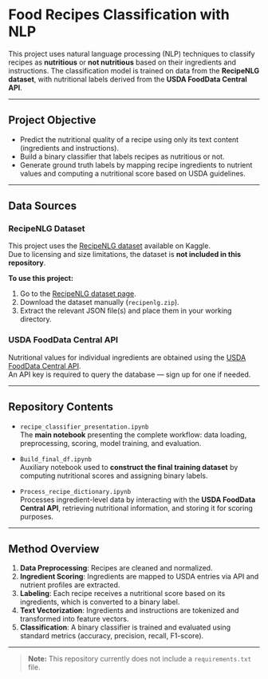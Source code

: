 # Food Recipes Classification with NLP

This project uses natural language processing (NLP) techniques to classify recipes as **nutritious** or **not nutritious** based on their ingredients and instructions. The classification model is trained on data from the **RecipeNLG dataset**, with nutritional labels derived from the **USDA FoodData Central API**.

---

## Project Objective

- Predict the nutritional quality of a recipe using only its text content (ingredients and instructions).
- Build a binary classifier that labels recipes as nutritious or not.
- Generate ground truth labels by mapping recipe ingredients to nutrient values and computing a nutritional score based on USDA guidelines.

---

## Data Sources

### RecipeNLG Dataset
This project uses the [RecipeNLG dataset](https://www.kaggle.com/datasets/saldenisov/recipenlg) available on Kaggle.  
Due to licensing and size limitations, the dataset is **not included in this repository**.

**To use this project:**
1. Go to the [RecipeNLG dataset page](https://www.kaggle.com/datasets/saldenisov/recipenlg).
2. Download the dataset manually (`recipenlg.zip`).
3. Extract the relevant JSON file(s) and place them in your working directory.

### USDA FoodData Central API
Nutritional values for individual ingredients are obtained using the [USDA FoodData Central API](https://fdc.nal.usda.gov/api-key-signup.html).  
An API key is required to query the database — sign up for one if needed.

---

## Repository Contents

- `recipe_classifier_presentation.ipynb`  
  The **main notebook** presenting the complete workflow: data loading, preprocessing, scoring, model training, and evaluation.

- `Build_final_df.ipynb`  
  Auxiliary notebook used to **construct the final training dataset** by computing nutritional scores and assigning binary labels.

- `Process_recipe_dictionary.ipynb`  
  Processes ingredient-level data by interacting with the **USDA FoodData Central API**, retrieving nutritional information, and storing it for scoring purposes.

---

## Method Overview

1. **Data Preprocessing**: Recipes are cleaned and normalized.
2. **Ingredient Scoring**: Ingredients are mapped to USDA entries via API and nutrient profiles are extracted.
3. **Labeling**: Each recipe receives a nutritional score based on its ingredients, which is converted to a binary label.
4. **Text Vectorization**: Ingredients and instructions are tokenized and transformed into feature vectors.
5. **Classification**: A binary classifier is trained and evaluated using standard metrics (accuracy, precision, recall, F1-score).

---

> **Note:** This repository currently does not include a `requirements.txt` file.  

